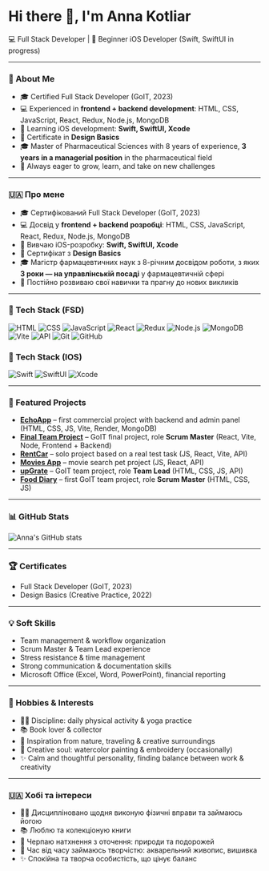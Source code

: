# Hi there 👋, I'm Anna Kotliar  

💻 Full Stack Developer | 📱 Beginner iOS Developer (Swift, SwiftUI in progress)  

---

### 🚀 About Me
- 🎓 Certified Full Stack Developer (GoIT, 2023)  
- 💻 Experienced in **frontend + backend development**: HTML, CSS, JavaScript, React, Redux, Node.js, MongoDB  
- 📱 Learning iOS development: **Swift, SwiftUI, Xcode**  
- 🎨 Certificate in **Design Basics**  
- 🎓 Master of Pharmaceutical Sciences with 8 years of experience, **3 years in a managerial position** in the pharmaceutical field  
- 🌱 Always eager to grow, learn, and take on new challenges

---

### 🇺🇦 Про мене
- 🎓 Сертифікований Full Stack Developer (GoIT, 2023)  
- 💻 Досвід у **frontend + backend розробці**: HTML, CSS, JavaScript, React, Redux, Node.js, MongoDB  
- 📱 Вивчаю iOS-розробку: **Swift, SwiftUI, Xcode**  
- 🎨 Сертифікат з **Design Basics**  
- 🎓 Магістр фармацевтичних наук з 8-річним досвідом роботи, з яких **3 роки — на управлінській посаді** у фармацевтичній сфері  
- 🌱 Постійно розвиваю свої навички та прагну до нових викликів

---

### 🔧 Tech Stack (FSD)

![HTML](https://img.shields.io/badge/HTML-orange)
![CSS](https://img.shields.io/badge/CSS-blue)
![JavaScript](https://img.shields.io/badge/JavaScript-ES6-yellow)
![React](https://img.shields.io/badge/React-blue)
![Redux](https://img.shields.io/badge/Redux-purple)
![Node.js](https://img.shields.io/badge/Node.js-green)
![MongoDB](https://img.shields.io/badge/MongoDB-darkgreen)
![Vite](https://img.shields.io/badge/Vite-pink)
![API](https://img.shields.io/badge/API-integration-lightgrey)
![Git](https://img.shields.io/badge/Git-red)
![GitHub](https://img.shields.io/badge/GitHub-black)

### 🔧 Tech Stack (IOS)

![Swift](https://img.shields.io/badge/Swift-orange)
![SwiftUI](https://img.shields.io/badge/SwiftUI-blue)
![Xcode](https://img.shields.io/badge/Xcode-lightblue)

---

### 📂 Featured Projects
- [**EchoApp**](https://github.com/AnnaKotl/echoapp) – first commercial project with backend and admin panel (HTML, CSS, JS, Vite, Render, MongoDB)
- [**Final Team Project**](https://github.com/Ne1rem/goit-team-project) – GoIT final project, role **Scrum Master** (React, Vite, Node, Frontend + Backend)  
- [**RentCar**](https://github.com/AnnaKotl/rentcar) – solo project based on a real test task (JS, React, Vite, API)  
- [**Movies App**](https://github.com/AnnaKotl/goit-react-hw-05-movies) – movie search pet project (JS, React, API)  
- [**upGrate**](https://github.com/Ne1rem/upGrate) – GoIT team project, role **Team Lead** (HTML, CSS, JS, API)  
- [**Food Diary**](https://github.com/Ne1rem/food_diary) – first GoIT team project, role **Scrum Master** (HTML, CSS, JS)  

---

### 📊 GitHub Stats
![Anna's GitHub stats](https://github-readme-stats.vercel.app/api?username=AnnaKotl&show_icons=true&theme=radical)  

---

### 🏆 Certificates
- Full Stack Developer (GoIT, 2023)  
- Design Basics (Creative Practice, 2022)  

---

### 💡 Soft Skills
- Team management & workflow organization  
- Scrum Master & Team Lead experience  
- Stress resistance & time management  
- Strong communication & documentation skills  
- Microsoft Office (Excel, Word, PowerPoint), financial reporting  

---

### 🎨 Hobbies & Interests
- 🧘‍♀️ Discipline: daily physical activity & yoga practice  
- 📚 Book lover & collector  
- 🌿 Inspiration from nature, traveling & creative surroundings  
- 🎨 Creative soul: watercolor painting & embroidery (occasionally)  
- ✨ Calm and thoughtful personality, finding balance between work & creativity  

---

### 🇺🇦 Хобі та інтереси
- 🧘‍♀️ Дисципліновано щодня виконую фізичні вправи та займаюсь йогою  
- 📚 Люблю та колекціоную книги  
- 🌿 Черпаю натхнення з оточення: природи та подорожей  
- 🎨 Час від часу займаюсь творчістю: акварельний живопис, вишивка  
- ✨ Спокійна та творча особистість, що цінує баланс  
